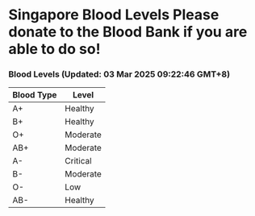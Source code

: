 Singapore Blood Levels
 Please donate to the Blood Bank if you are able to do so!
================================================================================================================================

### Blood Levels (Updated: 03 Mar 2025 09:22:46 GMT+8)
| Blood Type | Level     |
|------------|-----------|
| A+     | Healthy |
| B+     | Healthy |
| O+     | Moderate |
| AB+     | Moderate |
| A-     | Critical |
| B-     | Moderate |
| O-     | Low |
| AB-     | Healthy |
